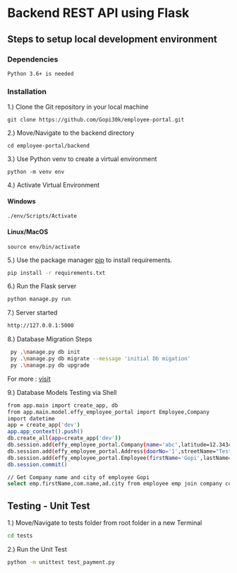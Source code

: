 # Backend REST API using Flask

## Steps to setup local development environment

### Dependencies

```
Python 3.6+ is needed
```

### Installation

1.) Clone the Git repository in your local machine

```
git clone https://github.com/Gopi30k/employee-portal.git
```

2.) Move/Navigate to the backend directory

```
cd employee-portal/backend
```

3.) Use Python venv to create a virtual environment

```
python -m venv env
```

4.) Activate Virtual Environment

#### Windows

```
./env/Scripts/Activate
```

#### Linux/MacOS

```
source env/bin/activate
```

5.) Use the package manager [pip](https://pip.pypa.io/en/stable/) to install requirements.

```bash
pip install -r requirements.txt
```

6.) Run the Flask server

```bash
python manage.py run
```

7.) Server started

```bash
http://127.0.0.1:5000
```

8.) Database Migration Steps

```bash
 py .\manage.py db init
 py .\manage.py db migrate --message 'initial Db migation'
 py .\manage.py db upgrade
```

For more :
[visit](https://flask-migrate.readthedocs.io/en/latest/)

9.) Database Models Testing via Shell

```bash
from app.main import create_app, db
from app.main.model.effy_employee_portal import Employee,Company
import datetime
app = create_app('dev')
app.app_context().push()
db.create_all(app=create_app('dev'))
db.session.add(effy_employee_portal.Company(name='abc',latitude=12.3434,longitude=23.343423))
db.session.add(effy_employee_portal.Address(doorNo='1',streetName="Test street",city="chennai", state="Tamil Nadu", country="India", pincode="600053",company_id=1))
db.session.add(effy_employee_portal.Employee(firstName='Gopi',lastName="Krishnan",email="gopi@gmail.com", designation="Full stack Developer", DOB=datetime.datetime.strptime('1996-30-04', '%Y-%d-%m').strftime('%Y-%m-%d %H:%M:%S'), active=True,company_id=1))
db.session.commit()

// Get Company name and city of employee Gopi
select emp.firstName,com.name,ad.city from employee emp join company com join address ad where emp.firstName = "Gopi";

```

## Testing - Unit Test

1.) Move/Navigate to tests folder from root folder in a new Terminal

```bash
cd tests
```

2.) Run the Unit Test

```bash
python -m unittest test_payment.py
```
